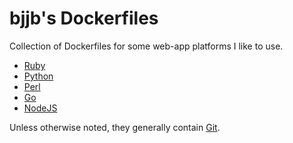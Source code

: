 # bjjb's Dockerfiles

Collection of Dockerfiles for some web-app platforms I like to use.

* [Ruby](ruby/)
* [Python](python/)
* [Perl](perl/)
* [Go](go/)
* [NodeJS](nodejs/)

Unless otherwise noted, they generally contain [Git][].

[git]: http://git-scm.org/
[MongoDB]: http://www.mongodb.org/
[PostgreSQL]: http://www.postgresql.org/
[NginX]: http://nginx.org/
